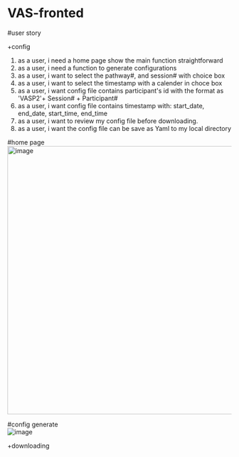 # VAS-fronted
#user story

+config
  1. as a user, i need a home page show the main function straightforward
  2. as a user, i need a function to generate configurations
  3. as a user, i want to select the pathway#, and session# with choice box
  4. as a user, i want to select the timestamp with a calender in choce box
  5. as a user, i want config file contains participant's id with the format as 'VASP2'+ Session# + Participant#
  6. as a user, i want config file contains timestamp with: start_date, end_date, start_time, end_time
  7. as a user, i want to review my config file before downloading.
  8. as a user, i want the config file can be save as Yaml to my local directory
  
#home page
<br>
<img width="603" alt="image" src="https://user-images.githubusercontent.com/47904921/177613334-1e535de3-e098-44c5-b840-54552c5c95cb.png">

#config generate
<br>
![image](https://user-images.githubusercontent.com/47904921/177684115-7c568b3b-8f4f-45a9-b8a8-744fe6d929b8.png)



+downloading
